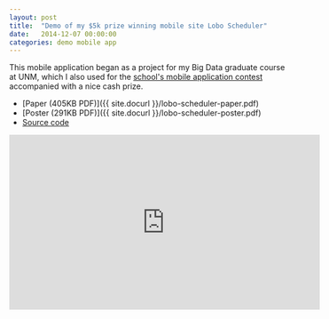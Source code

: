 ```yaml
---
layout: post
title:  "Demo of my $5k prize winning mobile site Lobo Scheduler"
date:   2014-12-07 00:00:00
categories: demo mobile app
---
```


This mobile application began as a project for my Big Data graduate course at UNM, which I also used for the [school's mobile application contest](https://appcontest.unm.edu/2014-2015/index.html) accompanied with a nice cash prize.

- [Paper (405KB PDF)]({{ site.docurl }}/lobo-scheduler-paper.pdf)
- [Poster (291KB PDF)]({{ site.docurl }}/lobo-scheduler-poster.pdf)
- [Source code](https://github.com/lnunno/lobo-scheduler)

<iframe width="560" height="315" src="https://www.youtube.com/embed/KLVjpIjMHYU" frameborder="0" gesture="media" allow="encrypted-media" allowfullscreen></iframe>
